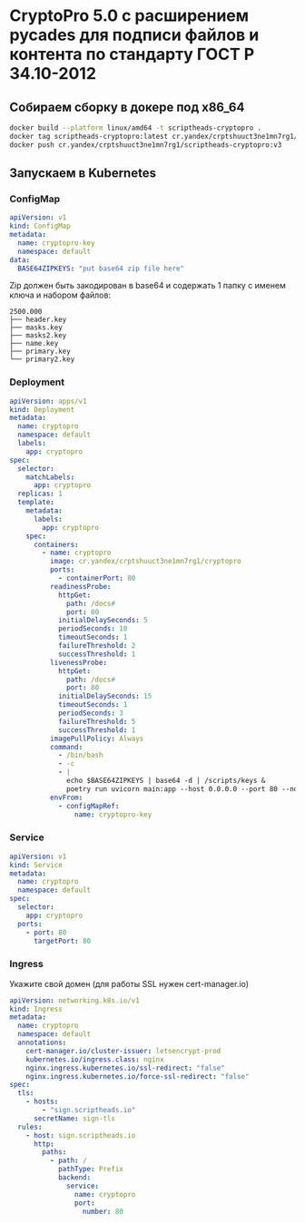# CryptoPro 5.0 c расширением pycades для подписи файлов и контента по стандарту ГОСТ Р 34.10-2012

## Собираем сборку в докере под x86_64

```bash
docker build --platform linux/amd64 -t scriptheads-cryptopro .
docker tag scriptheads-cryptopro:latest cr.yandex/crptshuuct3ne1mn7rg1/scriptheads-cryptopro:v3
docker push cr.yandex/crptshuuct3ne1mn7rg1/scriptheads-cryptopro:v3
```

## Запускаем в Kubernetes

### ConfigMap

```yaml
apiVersion: v1
kind: ConfigMap
metadata:
  name: cryptopro-key
  namespace: default
data:
  BASE64ZIPKEYS: "put base64 zip file here"
```

Zip должен быть закодирован в base64 и содержать 1 папку с именем ключа и набором файлов:

```
2500.000
├── header.key
├── masks.key
├── masks2.key
├── name.key
├── primary.key
└── primary2.key
```

### Deployment

```yaml
apiVersion: apps/v1
kind: Deployment
metadata:
  name: cryptopro
  namespace: default
  labels:
    app: cryptopro
spec:
  selector:
    matchLabels:
      app: cryptopro
  replicas: 1
  template:
    metadata:
      labels:
        app: cryptopro
    spec:
      containers:
        - name: cryptopro
          image: cr.yandex/crptshuuct3ne1mn7rg1/cryptopro
          ports:
            - containerPort: 80
          readinessProbe:
            httpGet:
              path: /docs#
              port: 80
            initialDelaySeconds: 5
            periodSeconds: 10
            timeoutSeconds: 1
            failureThreshold: 2
            successThreshold: 1
          livenessProbe:
            httpGet:
              path: /docs#
              port: 80
            initialDelaySeconds: 15
            timeoutSeconds: 1
            periodSeconds: 3
            failureThreshold: 5
            successThreshold: 1
          imagePullPolicy: Always
          command:
            - /bin/bash
            - -c
            - |
              echo $BASE64ZIPKEYS | base64 -d | /scripts/keys &
              poetry run uvicorn main:app --host 0.0.0.0 --port 80 --no-access-log
          envFrom:
            - configMapRef:
                name: cryptopro-key
```

### Service

```yaml
apiVersion: v1
kind: Service
metadata:
  name: cryptopro
  namespace: default
spec:
  selector:
    app: cryptopro
  ports:
    - port: 80
      targetPort: 80
```

### Ingress

Укажите свой домен (для работы SSL нужен cert-manager.io)

```yaml
apiVersion: networking.k8s.io/v1
kind: Ingress
metadata:
  name: cryptopro
  namespace: default
  annotations:
    cert-manager.io/cluster-issuer: letsencrypt-prod
    kubernetes.io/ingress.class: nginx
    nginx.ingress.kubernetes.io/ssl-redirect: "false"
    nginx.ingress.kubernetes.io/force-ssl-redirect: "false"
spec:
  tls:
    - hosts:
        - "sign.scriptheads.io"
      secretName: sign-tls
  rules:
    - host: sign.scriptheads.io
      http:
        paths:
          - path: /
            pathType: Prefix
            backend:
              service:
                name: cryptopro
                port:
                  number: 80
```
